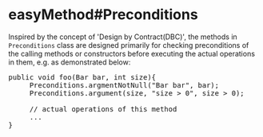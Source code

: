 # easyMethod#Preconditions

  Inspired by the concept of 'Design by Contract(DBC)', the methods in <code>Preconditions</code> class are designed primarily for checking preconditions of the calling methods or constructors before
executing the actual operations in them, e.g. as demonstrated below:
<pre>
public void foo(Bar bar, int size){
     Preconditions.argmentNotNull("Bar bar", bar);
     Preconditions.argument(size, "size > 0", size > 0);

     // actual operations of this method
     ...
}
</pre>
